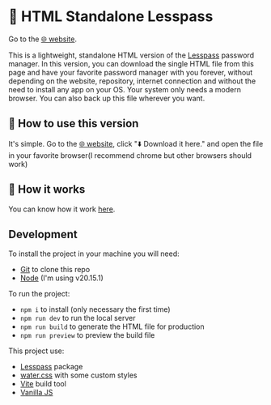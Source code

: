 # 📴 HTML Standalone Lesspass

Go to the [🌐 website](https://lesspass-standalone-html.netlify.app/).

This is a lightweight, standalone HTML version of the [Lesspass](https://www.lesspass.com/#/) password manager. In this version, you can download the single HTML file from this page and have your favorite password manager with you forever, without depending on the website, repository, internet connection and without the need to install any app on your OS. Your system only needs a modern browser. You can also back up this file wherever you want.

## 📜 How to use this version

It's simple. Go to the [🌐 website](https://lesspass-standalone-html.netlify.app/), click "⬇️ Download it here." and open the file in your favorite browser(I recommend chrome but other browsers should work)

## 🤔 How it works

You can know how it work [here](https://blog.lesspass.com/2016-10-19/how-does-it-work).

## Development

To install the project in your machine you will need:

- [Git](https://git-scm.com/) to clone this repo
- [Node](https://nodejs.org/) (I'm using v20.15.1)

To run the project:

- `npm i` to install (only necessary the first time)
- `npm run dev` to run the local server
- `npm run build` to generate the HTML file for production
- `npm run preview` to preview the build file

This project use:

- [Lesspass](https://www.npmjs.com/package/lesspass) package
- [water.css](https://watercss.kognise.dev/) with some custom styles
- [Vite](https://vite.dev/) build tool
- [Vanilla JS](http://vanilla-js.com/)